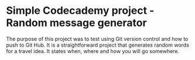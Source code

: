 # Simple Codecademy project - Random message generator
The purpose of this project was to test using Git version control and how to push to Git Hub. It is a straightforward project that generates random words for a travel idea. It states when, where and how you will go somewhere. 
